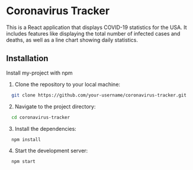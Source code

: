 # Coronavirus Tracker

This is a React application that displays COVID-19 statistics for the USA. It includes features like displaying the total number of infected cases and deaths, as well as a line chart showing daily statistics.

## Installation

Install my-project with npm

1. Clone the repository to your local machine:

```bash
  git clone https://github.com/your-username/coronavirus-tracker.git
```

2. Navigate to the project directory:

```bash
  cd coronavirus-tracker
```

3. Install the dependencies:

```bash
  npm install
```

4. Start the development server:

```bash
  npm start
```
